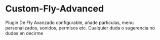 # Custom-Fly-Advanced
Plugin De Fly Avanzado configurable, añade particulas, menu personalizados, sonidos, permisos etc. Cualquier duda o sugerencia no dudes en decirme 
